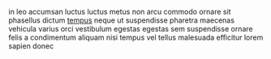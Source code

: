 in leo accumsan luctus luctus metus non arcu commodo ornare sit phasellus dictum
[tempus](generated_webpages/nibh5.md) neque ut suspendisse pharetra maecenas
vehicula varius orci vestibulum egestas egestas sem suspendisse ornare felis a
condimentum aliquam nisi tempus vel tellus malesuada efficitur lorem sapien
donec
